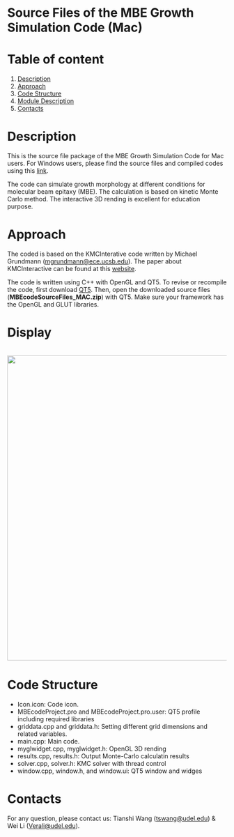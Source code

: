 # Source Files of the MBE Growth Simulation Code (Mac)

# Table of content
1. [Description](README.md#Description)
2. [Approach](README.md#approach)
4. [Code Structure](README.md#code-structure)
5. [Module Description](REAME.md#module-description)
6. [Contacts](README.md#contacts)

# Description
This is the source file package of the MBE Growth Simulation Code for Mac users. For Windows users, please find the source files and compiled codes using this [link](https://github.com/tianshi-wang/MBE_Growth_Simulation_Code-Windows).

The code can simulate growth morphology at different conditions for molecular beam epitaxy (MBE). The calculation is based on kinetic Monte Carlo method. The interactive 3D rending is excellent for education purpose.

# Approach
The coded is based on the KMCInterative code written by Michael Grundmann (mgrundmann@ece.ucsb.edu). The paper about KMCInteractive can be found at this [website](http://my.ece.ucsb.edu/mgrundmann/kmcinteractive/mbesimpaper.pdf).

The code is written using C++ with OpenGL and QT5. To revise or recompile the code, first download [QT5](https://www1.qt.io/download-open-source/?hsCtaTracking=f977210e-de67-475f-a32b-65cec207fd03%7Cd62710cd-e1db-46aa-8d4d-2f1c1ffdacea#section-2). Then, open the downloaded source files (**MBEcodeSourceFiles_MAC.zip**) with QT5. Make sure your framework has the OpenGL and GLUT libraries. 

# Display 

<br>
<image height=700 src="https://github.com/tianshi-wang/MBE_Growth_Simulation_Code-Mac/blob/master/screenshots/Initial_state.png" \>
<br>

# Code Structure
- Icon.icon: Code icon. 
- MBEcodeProject.pro and MBEcodeProject.pro.user: QT5 profile including required libraries
- griddata.cpp and griddata.h: Setting different grid dimensions and related variables. 
- main.cpp: Main code.
- myglwidget.cpp, myglwidget.h: OpenGL 3D rending
- results.cpp, results.h: Output Monte-Carlo calculatin results
- solver.cpp, solver.h: KMC solver with thread control
- window.cpp, window.h, and window.ui: QT5 window and widges

# Contacts
For any question, please contact us: Tianshi Wang (tswang@udel.edu) & Wei Li (Verali@udel.edu).

